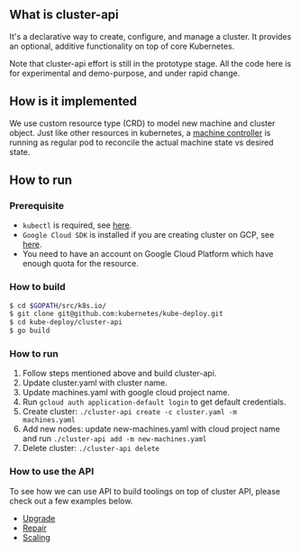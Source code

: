 ## What is cluster-api

It's a declarative way to create, configure, and manage a cluster. It provides an optional, additive functionality on
top of core Kubernetes.

Note that cluster-api effort is still in the prototype stage. All the code here is for experimental and demo-purpose,
and under rapid change.

## How is it implemented
We use custom resource type (CRD) to model new machine and cluster object. Just like other resources in kubernetes,
a [machine controller](machine-controller/README.md) is running as regular pod to reconcile the actual machine state vs desired state.

## How to run
### Prerequisite

* `kubectl` is required, see [here](http://kubernetes.io/docs/user-guide/prereqs/).
* `Google Cloud SDK` is installed if you are creating cluster on GCP, see [here](https://cloud.google.com/sdk/downloads).
* You need to have an account on Google Cloud Platform which have enough quota for the resource.

### How to build
```bash
$ cd $GOPATH/src/k8s.io/
$ git clone git@github.com:kubernetes/kube-deploy.git
$ cd kube-deploy/cluster-api
$ go build
```

### How to run

1) Follow steps mentioned above and build cluster-api.
2) Update cluster.yaml with cluster name.
3) Update machines.yaml with google cloud project name.
4) Run `gcloud auth application-default login` to get default credentials.
5) Create cluster: `./cluster-api create -c cluster.yaml -m machines.yaml`
6) Add new nodes: update new-machines.yaml with cloud project name and run `./cluster-api add -m new-machines.yaml`
7) Delete cluster: `./cluster-api delete`

### How to use the API

To see how we can use API to build toolings on top of cluster API, please check out a few examples below.

* [Upgrade](upgrader/README.md)
* [Repair](repair/README.md)
* [Scaling](examples/machineset/README.md)